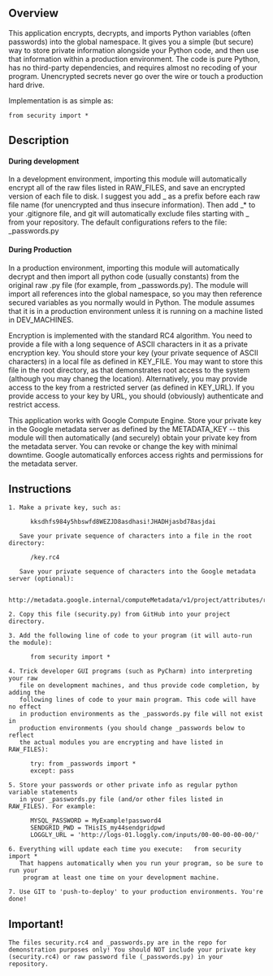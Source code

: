 ## Overview

This application encrypts, decrypts, and imports Python variables (often passwords) into the global namespace. It gives you a simple (but secure) way to store private information alongside your Python code, and then use that information within a production environment. The code is pure Python, has no third-party dependencies, and requires almost no recoding of your program. Unencrypted secrets never go over the wire or touch a production hard drive.

Implementation is as simple as:

    from security import *

## Description

#### During development  

In a development environment, importing this module will automatically encrypt all of the raw files listed in RAW_FILES, and save an encrypted version of each file to disk. I suggest you add _ as a prefix before each raw file name (for unencrypted and thus insecure information). Then add _* to your .gitignore file, and git will automatically exclude files starting with _ from your repository. The default configurations refers to the file: _passwords.py
  
#### During Production  
  
In a production environment, importing this module will automatically decrypt and then import all python code (usually constants) from the original raw .py file (for example, from _passwords.py). The module will import all references into the global namespace, so you may then reference secured variables as you normally would in Python. The module assumes that it is in a production environment unless it is running on a machine listed in DEV_MACHINES. 

Encryption is implemented with the standard RC4 algorithm. You need to provide a file with a long sequence of ASCII characters in it as a private encryption key. You should store your key (your private sequence of ASCII characters) in a local file as defined in KEY_FILE. You may want to store this file in the root directory, as that demonstrates root access to the system (although you may chaneg the location). Alternatively, you may provide access to the key from a restricted server (as defined in KEY_URL). If you provide access to your key by URL, you should (obviously) authenticate and restrict access.  

This application works with Google Compute Engine. Store your private key in the Google metadata server as defined by the METADATA_KEY -- this module will then automatically (and securely) obtain your private key from the metadata server. You can revoke or change the key with minimal downtime. Google automatically enforces access rights and permissions for the metadata server.
  
## Instructions

    1. Make a private key, such as:  
    
          kksdhfs984y5hbswfd8WEZJD8asdhasi!JHADHjasbd78asjdai  
          
       Save your private sequence of characters into a file in the root directory:  
          
          /key.rc4  
          
       Save your private sequence of characters into the Google metadata server (optional):  
       
          http://metadata.google.internal/computeMetadata/v1/project/attributes/rc4  
    
    2. Copy this file (security.py) from GitHub into your project directory.  

    3. Add the following line of code to your program (it will auto-run the module):  

          from security import *   

    4. Trick developer GUI programs (such as PyCharm) into interpreting your raw  
       file on development machines, and thus provide code completion, by adding the  
       following lines of code to your main program. This code will have no effect  
       in production environments as the _passwords.py file will not exist in   
       production environments (you should change _passwords below to reflect  
       the actual modules you are encrypting and have listed in RAW_FILES):  

          try: from _passwords import *  
          except: pass  

    5. Store your passwords or other private info as regular python variable statements  
       in your _passwords.py file (and/or other files listed in RAW_FILES). For example:  

          MYSQL_PASSWORD = MyExample!password4   
          SENDGRID_PWD = THisIS_my44sendgridpwd   
          LOGGLY_URL = 'http://logs-01.loggly.com/inputs/00-00-00-00-00/'   
        
    6. Everything will update each time you execute:   from security import *  
       That happens automatically when you run your program, so be sure to run your  
        program at least one time on your development machine.  
          
    7. Use GIT to 'push-to-deploy' to your production environments. You're done!  
       
## Important!

    The files security.rc4 and _passwords.py are in the repo for demonstration purposes only! You should NOT include your private key (security.rc4) or raw password file (_passwords.py) in your repository.  
  
   
